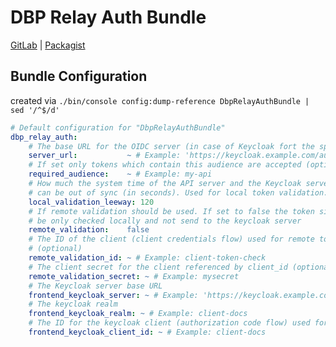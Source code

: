 # DBP Relay Auth Bundle

[GitLab](https://gitlab.tugraz.at/dbp/relay/dbp-relay-auth-bundle) | [Packagist](https://packagist.org/packages/dbp/relay-auth-bundle)

## Bundle Configuration

created via `./bin/console config:dump-reference DbpRelayAuthBundle | sed '/^$/d'`

```yaml
# Default configuration for "DbpRelayAuthBundle"
dbp_relay_auth:
    # The base URL for the OIDC server (in case of Keycloak fort the specific realm)
    server_url:           ~ # Example: 'https://keycloak.example.com/auth/realms/my-realm'
    # If set only tokens which contain this audience are accepted (optional)
    required_audience:    ~ # Example: my-api
    # How much the system time of the API server and the Keycloak server
    # can be out of sync (in seconds). Used for local token validation.
    local_validation_leeway: 120
    # If remote validation should be used. If set to false the token signature will
    # be only checked locally and not send to the keycloak server
    remote_validation:    false
    # The ID of the client (client credentials flow) used for remote token validation
    # (optional)
    remote_validation_id: ~ # Example: client-token-check
    # The client secret for the client referenced by client_id (optional)
    remote_validation_secret: ~ # Example: mysecret
    # The Keycloak server base URL
    frontend_keycloak_server: ~ # Example: 'https://keycloak.example.com/auth'
    # The keycloak realm
    frontend_keycloak_realm: ~ # Example: client-docs
    # The ID for the keycloak client (authorization code flow) used for API docs or similar
    frontend_keycloak_client_id: ~ # Example: client-docs
```